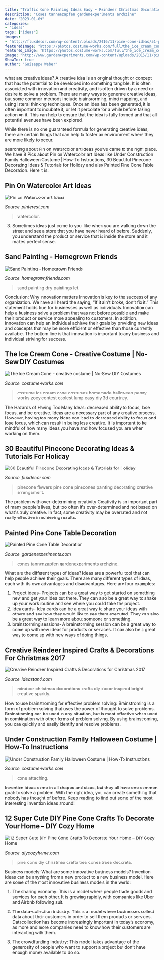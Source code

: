 ```yaml
---
title: "Traffic Cone Painting Ideas Easy ~ Reindeer Christmas Decorations Crafts Diy Decor Inspired Bright Creative Sparkly"
description: "Cones tannenzapfen gardenexperiments archzine"
date: "2023-01-09"
categories:
- "ideas"
tags: ["ideas"]
images:
- "http://fluxdecor.com/wp-content/uploads/2016/11/pine-cone-ideas/51-pine-cone-ideas.jpg"
featuredImage: "https://photos.costume-works.com/full/the_ice_cream_cone.jpg"
featured_image: "https://photos.costume-works.com/full/the_ice_cream_cone.jpg"
image: "http://www.gardenexperiments.com/wp-content/uploads/2016/11/pine-cones1.jpg"
ShowToc: true
author: "Guiseppe Weber"
---
```



what are creative ideas?
A creative idea is an original thought or concept that has the potential to be developed into something tangible. It is often associated with innovation and creativity, and is often driven by a need or desire to solve a problem.
There are many ways to generate creative ideas, but some common methods include brainstorming, mind mapping, and using lateral thinking techniques. Once an idea has been generated, it is often important to incubate it, or let it percolate for a while before taking action on it. This can help to ensure that the idea is fully formed and that all potential avenues have been explored.

While there is no one guaranteed formula for generating creative ideas, there are certain things that can help to foster an environment where they are more likely to occur.

	

		
searching about Pin on Watercolor art Ideas you've came to the right place. We have 8 Pics about Pin on Watercolor art Ideas like Under Construction Family Halloween Costume | How-To Instructions, 30 Beautiful Pinecone Decorating Ideas &amp; Tutorials for Holiday and also Painted Pine Cone Table Decoration. Here it is:
		
    
## Pin On Watercolor Art Ideas

<img loading=lazy src="https://i.pinimg.com/736x/cc/d5/fe/ccd5feb439ab5963fa08544dad850d8d.jpg" onerror="this.onerror=null;this.src='https://tse1.mm.bing.net/th?id=OIP.xws49A-Hz1zHZrEaWhuq6gHaJ4&amp;pid=15.1';" alt="Pin on Watercolor art Ideas">

_Source: pinterest.com_

>watercolor. 

	

3. Sometimes ideas just come to you, like when you are walking down the street and see a store that you have never heard of before. Suddenly, you understand the product or service that is inside the store and it makes perfect sense.

    
## Sand Painting - Homegrown Friends

<img loading=lazy src="https://homegrownfriends.com/wp-content/uploads/2014/10/DSC_0017.jpg" onerror="this.onerror=null;this.src='https://tse3.mm.bing.net/th?id=OIP.QNYtfJOrEaImJVWA1gaoaQHaE9&amp;pid=15.1';" alt="Sand Painting - Homegrown Friends">

_Source: homegrownfriends.com_

>sand painting dry paintings let. 

	

Conclusion: Why innovation matters
Innovation is key to the success of any organization. We have all heard the saying, “If it ain’t broke, don’t fix it.” This statement holds true for businesses as well as individuals. Innovation can help a business solve a problem that was not before possible and make their product or service more appealing to customers. In addition, innovation can help an individual achieve their goals by providing new ideas and concepts that may be more efficient or effective than those currently available. The bottom line is that innovation is important to any business and individual striving for success.

    
## The Ice Cream Cone - Creative Costume | No-Sew DIY Costumes

<img loading=lazy src="https://photos.costume-works.com/full/the_ice_cream_cone.jpg" onerror="this.onerror=null;this.src='https://tse4.mm.bing.net/th?id=OIP.2m3KZKRpIOhvXf6AA_S-9gHaLH&amp;pid=15.1';" alt="The Ice Cream Cone - creative costume | No-Sew DIY Costumes">

_Source: costume-works.com_

>costume ice cream cone costumes homemade halloween penny works zoey contest coolest lump easy diy 3d courtney. 

	

The Hazards of Having Too Many Ideas: decreased ability to focus, lose focus, and be creative.
Ideas are a necessary part of any creative process. However, having too many ideas can lead to decreased ability to focus and lose focus, which can result in being less creative. It is important to be mindful of how many ideas you have and how focused you are when working on them.

    
## 30 Beautiful Pinecone Decorating Ideas &amp; Tutorials For Holiday

<img loading=lazy src="http://fluxdecor.com/wp-content/uploads/2016/11/pine-cone-ideas/51-pine-cone-ideas.jpg" onerror="this.onerror=null;this.src='https://tse4.mm.bing.net/th?id=OIP.8TYAy0nt9aij17FqQS142wHaFl&amp;pid=15.1';" alt="30 Beautiful Pinecone Decorating Ideas &amp; Tutorials for Holiday">

_Source: fluxdecor.com_

>pinecone flowers pine cone pinecones painting decorating creative arrangement. 

	

The problem with over-determining creativity
Creativity is an important part of many people's lives, but too often it's over-determined and not based on what's truly creative. In fact, some creativity may be overrated and not really effective in achieving results.

    
## Painted Pine Cone Table Decoration

<img loading=lazy src="http://www.gardenexperiments.com/wp-content/uploads/2016/11/pine-cones1.jpg" onerror="this.onerror=null;this.src='https://tse3.mm.bing.net/th?id=OIP.roaDjeKGjNpZuu03igclFQHaLJ&amp;pid=15.1';" alt="Painted Pine Cone Table Decoration">

_Source: gardenexperiments.com_

>cones tannenzapfen gardenexperiments archzine. 

	

What are the different types of ideas?
Ideas are a powerful tool that can help people achieve their goals. There are many different types of ideas, each with its own advantages and disadvantages. Here are four examples: 
1. Project ideas- Projects can be a great way to get started on something new and get your idea out there. They can also be a great way to shake up your work routine and see where you could take the project. 
2. Idea cards- Idea cards can be a great way to share your ideas with others and see how they would like to see them executed. They can also be a great way to learn more about someone or something. 
3. brainstorming sessions- A brainstorming session can be a great way to come up with new ideas for products or services. It can also be a great way to come up with new ways of doing things.

    
## Creative Reindeer Inspired Crafts &amp; Decorations For Christmas 2017

<img loading=lazy src="http://ideastand.com/wp-content/uploads/2016/10/reindeer-crafts-decorations/4-reindeer-inspired-crafts-and-decorations.jpg" onerror="this.onerror=null;this.src='https://tse1.mm.bing.net/th?id=OIP.VVtbWFMI3wN-k_nutyPR0AHaLH&amp;pid=15.1';" alt="Creative Reindeer Inspired Crafts &amp; Decorations for Christmas 2017">

_Source: ideastand.com_

>reindeer christmas decorations crafts diy decor inspired bright creative sparkly. 

	

How to use brainstroming for effective problem solving:
Brainstroming is a form of problem solving that uses the power of thought to solve problems. Brainstroming can be used in any situation, but is most effective when used in combination with other forms of problem solving. By using brainstroming, you can quickly and easily identify and resolve problems.

    
## Under Construction Family Halloween Costume | How-To Instructions

<img loading=lazy src="https://photos.costume-works.com/full/under_construction6.jpg" onerror="this.onerror=null;this.src='https://tse2.mm.bing.net/th?id=OIP.7fZGLUN4YP9rmBr5dlGSpwHaJ3&amp;pid=15.1';" alt="Under Construction Family Halloween Costume | How-To Instructions">

_Source: costume-works.com_

>cone attaching. 

	

Invention ideas come in all shapes and sizes, but they all have one common goal: to solve a problem. With the right idea, you can create something that nobody has thought of before. Keep reading to find out some of the most interesting invention ideas around!

    
## 12 Super Cute DIY Pine Cone Crafts To Decorate Your Home – DIY Cozy Home

<img loading=lazy src="https://diycozyhome.com/wp-content/uploads/2016/12/pine-cone-christmas-tree.jpg" onerror="this.onerror=null;this.src='https://tse2.mm.bing.net/th?id=OIP.FgwC7tg4nc7dyhs6LS20JwHaKI&amp;pid=15.1';" alt="12 Super Cute DIY Pine Cone Crafts To Decorate Your Home – DIY Cozy Home">

_Source: diycozyhome.com_

>pine cone diy christmas crafts tree cones trees decorate. 

	

Business models: What are some innovative business models?
Invention ideas can be anything from a new product to a new business model. Here are some of the most innovative business models in the world:
1. The sharing economy: This is a model where people trade goods and services for each other. It is growing rapidly, with companies like Uber and Airbnb following suit.

2. The data-collection industry: This is a model where businesses collect data about their customers in order to sell them products or services. Datacollection has become increasingly important in today’s economy, as more and more companies need to know how their customers are interacting with them.

3. The crowdfunding industry: This model takes advantage of the generosity of people who want to support a project but don’t have enough money available to do so.

